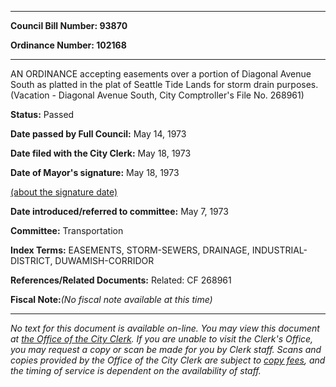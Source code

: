 

********

**Council Bill Number: 93870**
   
**Ordinance Number: 102168**
********

 AN ORDINANCE accepting easements over a portion of Diagonal Avenue South as platted in the plat of Seattle Tide Lands for storm drain purposes. (Vacation - Diagonal Avenue South, City Comptroller's File No. 268961)

**Status:** Passed
   
**Date passed by Full Council:** May 14, 1973
   
**Date filed with the City Clerk:** May 18, 1973
   
**Date of Mayor's signature:** May 18, 1973
   
[(about the signature date)](/~public/approvaldate.htm)
   
   
   
**Date introduced/referred to committee:** May 7, 1973
   
**Committee:** Transportation
   
   
**Index Terms:** EASEMENTS, STORM-SEWERS, DRAINAGE, INDUSTRIAL-DISTRICT, DUWAMISH-CORRIDOR

**References/Related Documents:** Related: CF 268961

**Fiscal Note:**_(No fiscal note available at this time)_
********

_No text for this document is available on-line. You may view this document at [the Office of the City Clerk](http://www.seattle.gov/leg/clerk/contactUs.htm). If you are unable to visit the Clerk's Office, you may request a copy or scan be made for you by Clerk staff. Scans and copies provided by the Office of the City Clerk are subject to [copy fees](http://clerk.seattle.gov/~public/clerkfees.htm), and the timing of service is dependent on the availability of staff._

